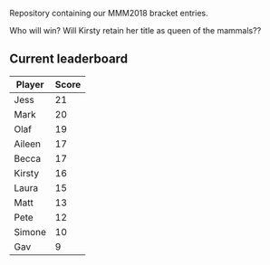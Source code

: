 


Repository containing our MMM2018 bracket entries.

Who will win? Will Kirsty retain her title as queen of the mammals?? 




## Current leaderboard

Player   | Score
---------|-------
Jess|21
Mark|20
Olaf|19
Aileen|17
Becca|17
Kirsty|16
Laura|15
Matt|13
Pete|12
Simone|10
Gav|9